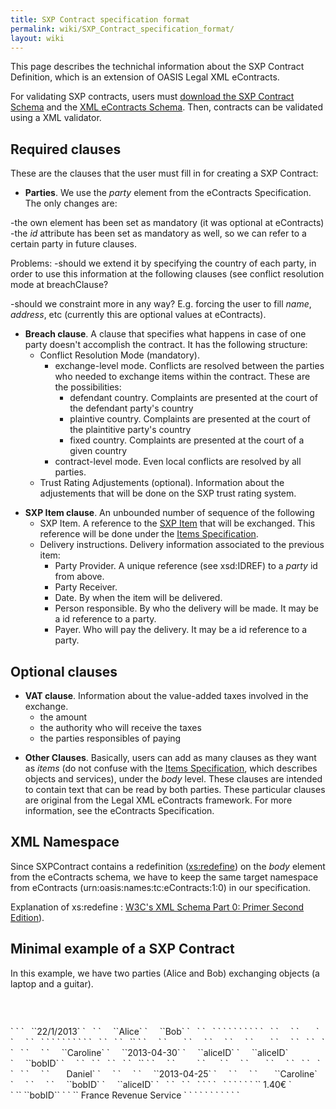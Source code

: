 ```yaml
---
title: SXP Contract specification format
permalink: wiki/SXP_Contract_specification_format/
layout: wiki
---
```


This page describes the technichal information about the SXP Contract
Definition, which is an extension of OASIS Legal XML eContracts.

For validating SXP contracts, users must [download the SXP Contract
Schema](https://docs.google.com/file/d/0B4JKZAq0izyxTFl4b0dZX1FXRUk/edit?usp=sharing)
and the [XML eContracts
Schema](http://docs.oasis-open.org/legalxml-econtracts/CS01/eContracts-v1.0-cs01.zipLegal).
Then, contracts can be validated using a XML validator.

Required clauses
----------------

These are the clauses that the user must fill in for creating a SXP
Contract:

-   **Parties**. We use the *party* element from the
    eContracts Specification. The only changes are:

-the own element has been set as mandatory (it was optional at
eContracts) -the *id* attribute has been set as mandatory as well, so we
can refer to a certain party in future clauses.

Problems: -should we extend it by specifying the country of each party,
in order to use this information at the following clauses (see conflict
resolution mode at breachClause?

-should we constraint more in any way? E.g. forcing the user to fill
*name*, *address*, etc (currently this are optional values at
eContracts).

-   **Breach clause**. A clause that specifies what happens in case of
    one party doesn't accomplish the contract. It has the following
    structure:
    -   Conflict Resolution Mode (mandatory).
        -   exchange-level mode. Conflicts are resolved between the
            parties who needed to exchange items within the contract.
            These are the possibilities:
            -   defendant country. Complaints are presented at the court
                of the defendant party's country
            -   plaintive country. Complaints are presented at the court
                of the plaintitive party's country
            -   fixed country. Complaints are presented at the court of
                a given country
        -   contract-level mode. Even local conflicts are resolved by
            all parties.
    -   Trust Rating Adjustements (optional). Information about the
        adjustements that will be done on the SXP trust rating system.

<!-- -->

-   **SXP Item clause**. An unbounded number of sequence of the
    following
    -   SXP Item. A reference to the [SXP
        Item](/wiki/Items_Specification "wikilink") that will be exchanged.
        This reference will be done under the [Items
        Specification](/wiki/Items_Specification "wikilink").
    -   Delivery instructions. Delivery information associated to the
        previous item:
        -   Party Provider. A unique reference (see xsd:IDREF) to a
            *party* id from above.
        -   Party Receiver.
        -   Date. By when the item will be delivered.
        -   Person responsible. By who the delivery will be made. It may
            be a id reference to a party.
        -   Payer. Who will pay the delivery. It may be a id reference
            to a party.

Optional clauses
----------------

-   **VAT clause**. Information about the value-added taxes involved in
    the exchange.
    -   the amount
    -   the authority who will receive the taxes
    -   the parties responsibles of paying

<!-- -->

-   **Other Clauses**. Basically, users can add as many clauses as they
    want as *items* (do not confuse with the [Items
    Specification](/wiki/Items_Specification "wikilink"), which describes
    objects and services), under the *body* level. These clauses are
    intended to contain text that can be read by both parties. These
    particular clauses are original from the Legal XML
    eContracts framework. For more information, see the
    eContracts Specification.

XML Namespace
-------------

Since SXPContract contains a redefinition (<xs:redefine>) on the *body*
element from the eContracts schema, we have to keep the same target
namespace from eContracts (urn:oasis:names:tc:eContracts:1:0) in our
specification.

Explanation of xs:redefine : [W3C's XML Schema Part 0: Primer Second
Edition](http://www.w3.org/TR/xmlschema-0/#Redefine)).

Minimal example of a SXP Contract
---------------------------------

In this example, we have two parties (Alice and Bob) exchanging objects
(a laptop and a guitar).

<?xml version="1.0"?>
` `<contract xmlns="urn:oasis:names:tc:eContracts:1:0"
  xmlns:xsi="http://www.w3.org/2001/XMLSchema-instance"
  xmlns:sxp="http://secure-exchange-protocols.org/index.php?title=SXP_Contract"
  xsi:schemaLocation="urn:oasis:names:tc:eContracts:1:0 SXPContract.xsd">  
` `

<title>
<text>Contract between Alice and Bob</text>

</title>
` `<contract-front>  
`   `<date-block>`22/1/2013`</date-block>  
`   `<parties>  
`     `<party id="aliceID">`Alice`</party>  
`     `<party id="bobID">`Bob`</party>  
`   `</parties>  
`   `  
` `</contract-front>  
` `  
` `

<body>
` `<breachClause>  
`   `<conflictResolutionMode>  
`     `<exchange-level>  
`       `<defendantCountry/>  
`     `</exchange-level>  
`   `</conflictResolutionMode>  
` `</breachClause>  
` `  
` `  
` `<SXPItemClause>  
`   `  
`   `  
`   `<SXPItem >` `  
`     `<ItemDescription>  
`       `

<Title>
Guitar

</Title>
`     `</ItemDescription>  
`     `  
`     `<ItemCategory>  
`       `<MusicalInstruments/>  
`     `</ItemCategory>  
`   `</SXPItem>  
`   `  
`   `<deliveryInformation>  
`     `  
`     `<responsible>`Caroline`</responsible>  
`     `<date>`2013-04-30`</date>  
`     `<payer><partyRef>`aliceID`</partyRef></payer>  
`     `<partyProvider>`aliceID`</partyProvider>  
`     `<partyReceiver>`bobID`</partyReceiver>  
`     `  
`   `</deliveryInformation>  
`   `  
`   `  
`   `<SXPItem >` `  
`     `<ItemDescription>  
`         `

<Title>
Laptop

</Title>
`      `</ItemDescription>  
`     `<ItemCategory>  
`       `<Computers/>  
`     `</ItemCategory>  
`   `</SXPItem>  
`   `  
`   `<deliveryInformation>  
`     `<responsible>  
`       Daniel`  
`     `</responsible>  
`     `  
`     `<date>`2013-04-25`</date>  
`     `  
`     `<payer>  
`       `<person-record>`Caroline`</person-record>  
`     `</payer>  
`     `  
`     `<partyProvider>`bobID`</partyProvider>  
`     `<partyReceiver>`aliceID`</partyReceiver>  
`   `</deliveryInformation>  
`   `  
`   `  
` `</SXPItemClause>  
`   `  
` `  
` `<vatClause>  
` `<vatAmount>` 1.40€ `</vatAmount>  
` `<responsible>` `<partyRef>`bobID`</partyRef>` `</responsible>  
` `<authority>` France Revenue Service `</authority>  
` `</vatClause>  
` `  
` `  
` `

</body>
` `</contract>
